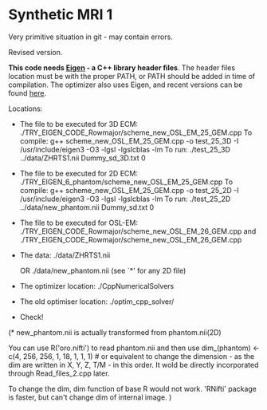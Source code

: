 # Synthetic MRI 1

Very primitive situation in git - may contain errors.

Revised version.


**This code needs [Eigen](http://eigen.tuxfamily.org/) - a C++ library header files**. 
The header files location must be with the proper PATH, or PATH should be added in time of compilation.
The optimizer also uses Eigen, and recent versions can be found [here](https://github.com/PatWie/CppNumericalSolvers).

Locations:
* The file to be executed for 3D ECM: ./TRY_EIGEN_CODE_Rowmajor/scheme_new_OSL_EM_25_GEM.cpp
    To compile:
        g++ scheme_new_OSL_EM_25_GEM.cpp -o test_25_3D -I /usr/include/eigen3 -O3 -lgsl -lgslcblas -lm
    To run:
        ./test_25_3D ../data/ZHRTS1.nii Dummy_sd_3D.txt 0

* The file to be executed for 2D ECM: ./TRY_EIGEN_6_phantom/scheme_new_OSL_EM_25_GEM.cpp
    To compile:
        g++ scheme_new_OSL_EM_25_GEM.cpp -o test_25_2D -I /usr/include/eigen3 -O3 -lgsl -lgslcblas -lm
    To run:
        ./test_25_2D ../data/new_phantom.nii Dummy_sd.txt 0


* The file to be executed for OSL-EM: 
	./TRY_EIGEN_CODE_Rowmajor/scheme_new_OSL_EM_26_GEM.cpp
	and 
	./TRY_EIGEN_CODE_Rowmajor/scheme_new_OSL_EM_26_GEM.cpp
* The data: ./data/ZHRTS1.nii

	OR
	    ./data/new_phantom.nii
  (see `*' for any 2D file)
* The optimizer location: ./CppNumericalSolvers
* The old optimiser location: ./optim_cpp_solver/

* Check!




(* new_phantom.nii is actually transformed from phantom.nii(2D)

You can use R('oro.nifti') to read phantom.nii and then use
dim_(phantom) <- c(4, 256, 256, 1, 18, 1, 1, 1) # or equivalent
to change the dimension - as the dim are written in X, Y, Z, T/M - in this order.
It wold be directly incorporated through Read_files_2.cpp later. 

To change the dim, dim function of base R  would not work.
'RNifti' package is faster, but can't change dim of internal image.
)
